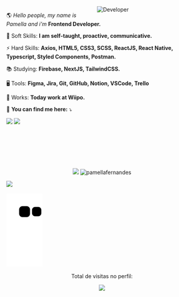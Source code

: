 <img src="https://github.com/pamellafernandes/pamellafernandes/blob/master/img/pamella.svg" width="265px" align="right" alt="Developer">
 
<p align="left"> 
 🌎 <em>Hello people, my name is Pamella and i'm </em> <strong>Frontend Developer.</strong>
</p>

<p align="left">
 🧬 Soft Skills: <strong> I am self-taught, proactive, communicative. </strong>
</p>
 
<p align="left">
 ⚡ Hard Skills: <strong>Axios, HTML5, CSS3, SCSS, ReactJS, React Native, Typescript, Styled Components, Postman. </strong> 
</p> 

<p align="left">
 📚 Studying: <strong>Firebase, NextJS, TailwindCSS.</strong>
</p>

<p align="left">
 🖥️ Tools: <strong>Figma, Jira, Git, GitHub, Notion, VSCode, Trello </strong> 
</p> 
 
<p align="left">
 💼 Works: <strong>Today work at Wiipo.</strong>
</p>
 
<p align="left">
 📧 <strong>You can find me here:</strong> ⤵️
</p>

<div>
 
<p align="left">
  <a href="https://mail.google.com/mail/u/?authuser=pamellafernandes118@gmail.com" alt="Gmail">
  <img src="https://img.shields.io/badge/-Gmail-1C1C1C?style=for-the-badge&logo=Gmail&logoColor=0061C3" /></a>
 
  <a href="https://www.linkedin.com/in/pamella-fernandes-b83392196/" alt="Linkedin">
   <img src="https://img.shields.io/badge/LinkedIn-1C1C1C?style=for-the-badge&logo=linkedin&logoColor=0061C3"></a>
</p>
 
</div>


<br />
<br />
<br /> 
<br /> 
<br />



<p align="center" >
  <img height="150em" src="https://github-readme-stats.vercel.app/api?username=pamellafernandes&show_icons=true&theme=0061C3&bg_color=181818&text_color=fff"  />
  
  <img height="150em" src="https://github-readme-stats.vercel.app/api/top-langs?username=pamellafernandes&show_icons=true&theme=0061C3&bg_color=181818&text_color=fff&layout=compact" alt="pamellafernandes" />
</p>


<img src="https://github.com/pamellafernandes/pamellafernandes/blob/master/img/mario.gif"/>
  
 ![Snake animation](https://github.com/pamellafernandes/pamellafernandes/blob/output/github-contribution-grid-snake.svg)
  
<div align="center">
<p>Total de visitas no perfil:</p>
<p>
    <img src="https://profile-counter.glitch.me/pamellafernandes/count.svg"/>
</p>
</div>
